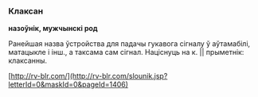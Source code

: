 ### Клаксан
**назоўнік, мужчынскі род**

Ранейшая назва ўстройства для падачы гукавога сігналу ў аўтамабілі, матацыкле і інш., а таксама сам сігнал. Націснуць на к. || прыметнік: клаксанны.

<a rel="author">[http://rv-blr.com/](http://rv-blr.com/slounik.jsp?letterId=0&maskId=0&pageId=1406)</a>
